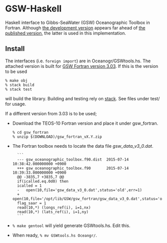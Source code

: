 # GSW-Haskell
Haskell interface to Gibbs-SeaWater (GSW) Oceanographic Toolbox in Fortran.
Although [the development version](https://github.com/TEOS-10/GSW-Fortran)
appears far ahead of [the published version](http://www.teos-10.org/software.htm),
the latter is used in this implementation.

## Install

The interfaces (i.e. `foreign import`) are in Oceanogr/GSWtools.hs.
The attached version is built for [GSW Fortran version 3.03](http://www.teos-10.org/software/gsw_fortran_v3_03.zip). If this is the version to be used

    % make obj
    % stack build
    % stack test

will build the library. Building and testing rely on [stack](https://github.com/commercialhaskell/stack). See files under test/ for usage.


If a different version from 3.03 is to be used;

- Download the TEOS-10 Fortran version and place it under gsw_fortran.

    ```
    % cd gsw_fortran
    % unzip $(DOWNLOAD)/gsw_fortran_vX.Y.zip
    ```

- The Fortran toolbox needs to locate the data file *gsw_data_v3_0.dat*.

        ```
        --- gsw_oceanographic_toolbox.f90.dist  2015-07-14 10:38:42.000000000 +0900
        +++ gsw_oceanographic_toolbox.f90       2015-07-14 10:39:33.000000000 +0900
        @@ -3835,7 +3835,7 @@
        if(icalled.eq.0d0) then
        icalled = 1
        -   open(10,file='gsw_data_v3_0.dat',status='old',err=1)
        +   open(10,file='/opt/lib/GSW/gsw_fortran/gsw_data_v3_0.dat',status='old',err=1)
        flag_saar = 1
        read(10,*) (longs_ref(i), i=1,nx)
        read(10,*) (lats_ref(i), i=1,ny)
        ```

- `% make gentool` will yield generate GSWtools.hs. Edit this.

- When ready, `% mv GSWtools.hs Oceangr/`.
